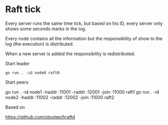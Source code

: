 # Raft tick

Every server runs the same time tick, but based on his ID, every server only shows some seconds marks in the log.

Every node contains all the information but the responsibility of show to the log (the execution) is distributed.

When a new server is added the responsibility is redistributed.

Start leader

    go run . -id node0 raft0

Start peers

go run . -id node1 -haddr :11001 -raddr :12001 -join :11000 raft1
go run . -id node2 -haddr :11002 -raddr :12002 -join :11000 raft2


Based on

https://github.com/otoolep/hraftd
